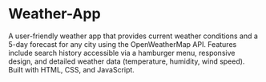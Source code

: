 # Weather-App
A user-friendly weather app that provides current weather conditions and a 5-day forecast for any city using the OpenWeatherMap API. Features include search history accessible via a hamburger menu, responsive design, and detailed weather data (temperature, humidity, wind speed). Built with HTML, CSS, and JavaScript. 
